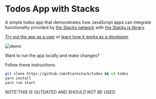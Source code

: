 # Todos App with Stacks

A simple todos app that demonstrates how JavaScript apps can integrate functionality provided by [the Stacks network](https://stacks.co/) with [the Stacks.js library](https://github.com/blockstack/stacks.js).

[Try out the app as a user](https://todos.blockstack.org) or [learn how it works as a developer](https://docs.blockstack.org/authentication/building-todo-app).

![demo](./public/demo.png)

Want to run the app locally and make changes?

Follow these instructions:

``` bash
git clone https://github.com/blockstack/todos && cd todos
yarn install
yarn run start
```
*NOTE:THIS IS OUTDATED AND SHOULD NOT BE USED*

